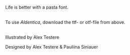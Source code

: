 Life is better with a pasta font. 
<br>
<br>

To use <i>Aldentica</i>, download the ttf- or otf-file from above. 

<br>
Illustrated by Alex Testere

Designed by Alex Testere & Pauliina Siniauer
